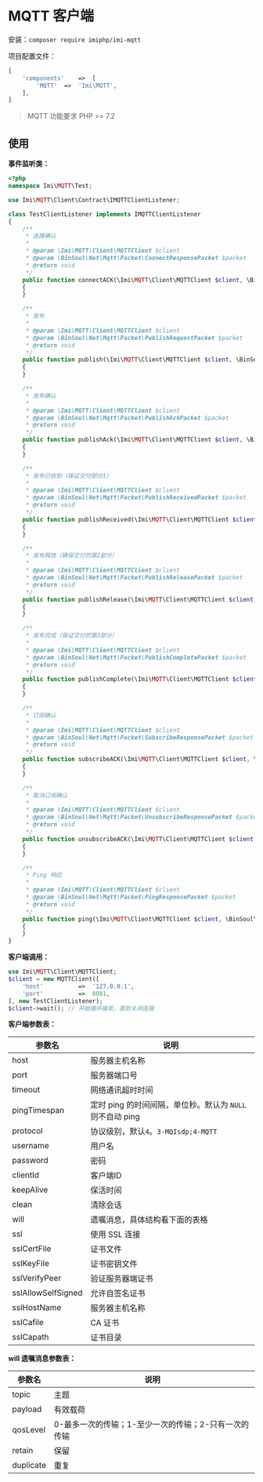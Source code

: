 # MQTT 客户端

安装：`composer require imiphp/imi-mqtt`

项目配置文件：

```php
[
    'components'    =>  [
        'MQTT'  =>  'Imi\MQTT',
    ],
]
```

> MQTT 功能要求 PHP >= 7.2

## 使用

**事件监听类：**

```php
<?php
namespace Imi\MQTT\Test;

use Imi\MQTT\Client\Contract\IMQTTClientListener;

class TestClientListener implements IMQTTClientListener
{
    /**
     * 连接确认
     *
     * @param \Imi\MQTT\Client\MQTTClient $client
     * @param \BinSoul\Net\Mqtt\Packet\ConnectResponsePacket $packet
     * @return void
     */
    public function connectACK(\Imi\MQTT\Client\MQTTClient $client, \BinSoul\Net\Mqtt\Packet\ConnectResponsePacket $packet)
    {
    }

    /**
     * 发布
     *
     * @param \Imi\MQTT\Client\MQTTClient $client
     * @param \BinSoul\Net\Mqtt\Packet\PublishRequestPacket $packet
     * @return void
     */
    public function publish(\Imi\MQTT\Client\MQTTClient $client, \BinSoul\Net\Mqtt\Packet\PublishRequestPacket $packet)
    {
    }

    /**
     * 发布确认
     *
     * @param \Imi\MQTT\Client\MQTTClient $client
     * @param \BinSoul\Net\Mqtt\Packet\PublishAckPacket $packet
     * @return void
     */
    public function publishAck(\Imi\MQTT\Client\MQTTClient $client, \BinSoul\Net\Mqtt\Packet\PublishAckPacket $packet)
    {
    }

    /**
     * 发布已收到（保证交付部分1）
     *
     * @param \Imi\MQTT\Client\MQTTClient $client
     * @param \BinSoul\Net\Mqtt\Packet\PublishReceivedPacket $packet
     * @return void
     */
    public function publishReceived(\Imi\MQTT\Client\MQTTClient $client, \BinSoul\Net\Mqtt\Packet\PublishReceivedPacket $packet)
    {
    }

    /**
     * 发布释放（确保交付的第2部分）
     *
     * @param \Imi\MQTT\Client\MQTTClient $client
     * @param \BinSoul\Net\Mqtt\Packet\PublishReleasePacket $packet
     * @return void
     */
    public function publishRelease(\Imi\MQTT\Client\MQTTClient $client, \BinSoul\Net\Mqtt\Packet\PublishReleasePacket $packet)
    {
    }

    /**
     * 发布完成（保证交付的第3部分）
     *
     * @param \Imi\MQTT\Client\MQTTClient $client
     * @param \BinSoul\Net\Mqtt\Packet\PublishCompletePacket $packet
     * @return void
     */
    public function publishComplete(\Imi\MQTT\Client\MQTTClient $client, \BinSoul\Net\Mqtt\Packet\PublishCompletePacket $packet)
    {
    }

    /**
     * 订阅确认
     *
     * @param \Imi\MQTT\Client\MQTTClient $client
     * @param \BinSoul\Net\Mqtt\Packet\SubscribeResponsePacket $packet
     * @return void
     */
    public function subscribeACK(\Imi\MQTT\Client\MQTTClient $client, \BinSoul\Net\Mqtt\Packet\SubscribeResponsePacket $packet)
    {
    }

    /**
     * 取消订阅确认
     *
     * @param \Imi\MQTT\Client\MQTTClient $client
     * @param \BinSoul\Net\Mqtt\Packet\UnsubscribeResponsePacket $packet
     * @return void
     */
    public function unsubscribeACK(\Imi\MQTT\Client\MQTTClient $client, \BinSoul\Net\Mqtt\Packet\UnsubscribeResponsePacket $packet)
    {
    }

    /**
     * Ping 响应
     *
     * @param \Imi\MQTT\Client\MQTTClient $client
     * @param \BinSoul\Net\Mqtt\Packet\PingResponsePacket $packet
     * @return void
     */
    public function ping(\Imi\MQTT\Client\MQTTClient $client, \BinSoul\Net\Mqtt\Packet\PingResponsePacket $packet)
    {
    }
}
```

**客户端调用：**

```php
use Imi\MQTT\Client\MQTTClient;
$client = new MQTTClient([
    'host'          =>  '127.0.0.1',
    'port'          =>  8081,
], new TestClientListener);
$client->wait(); // 开始循环接收，直到关闭连接
```

**客户端参数表：**

| 参数名 | 说明 |
|-|-
| host | 服务器主机名称 |
| port | 服务器端口号 |
| timeout | 网络通讯超时时间 |
| pingTimespan | 定时 ping 的时间间隔，单位秒。默认为 `NULL` 则不自动 ping |
| protocol | 协议级别，默认`4`。`3-MQIsdp;4-MQTT` |
| username | 用户名 |
| password | 密码 |
| clientId | 客户端ID |
| keepAlive | 保活时间 |
| clean | 清除会话 |
| will | 遗嘱消息，具体结构看下面的表格 |
| ssl | 使用 SSL 连接 |
| sslCertFile | 证书文件 |
| sslKeyFile | 证书密钥文件 |
| sslVerifyPeer | 验证服务器端证书 |
| sslAllowSelfSigned | 允许自签名证书 |
| sslHostName | 服务器主机名称 |
| sslCafile | CA 证书 |
| sslCapath | 证书目录 |

**will 遗嘱消息参数表：**

| 参数名 | 说明 |
|-|-
| topic | 主题 |
| payload | 有效载荷 |
| qosLevel | 0-最多一次的传输；1-至少一次的传输；2-只有一次的传输 |
| retain | 保留 |
| duplicate | 重复 |
